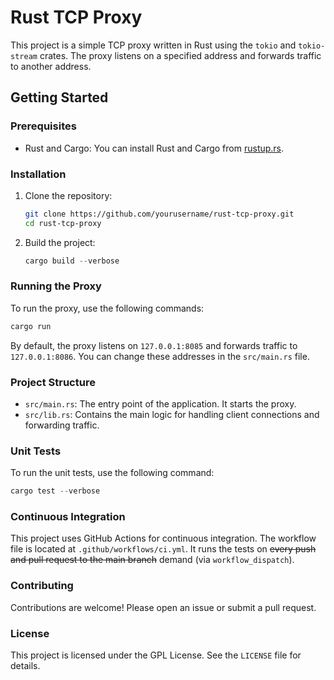 # Rust TCP Proxy

This project is a simple TCP proxy written in Rust using the `tokio` and `tokio-stream` crates. The proxy listens on a specified address and forwards traffic to another address.

## Getting Started

### Prerequisites

- Rust and Cargo: You can install Rust and Cargo from [rustup.rs](https://rustup.rs/).

### Installation

1. Clone the repository:

    ```sh
    git clone https://github.com/yourusername/rust-tcp-proxy.git
    cd rust-tcp-proxy

1. Build the project:

    ```rs
    cargo build --verbose
    ```

### Running the Proxy

To run the proxy, use the following commands:

```rs
cargo run
```

By default, the proxy listens on `127.0.0.1:8085` and forwards traffic to `127.0.0.1:8086`. You can change these addresses in the `src/main.rs` file.

### Project Structure

- `src/main.rs`: The entry point of the application. It starts the proxy.
- `src/lib.rs`: Contains the main logic for handling client connections and forwarding traffic.

### Unit Tests

To run the unit tests, use the following command:

```rs
cargo test --verbose
```

### Continuous Integration

This project uses GitHub Actions for continuous integration. The workflow file is located at `.github/workflows/ci.yml`. It runs the tests on ~~every push and pull request to the main branch~~ demand (via `workflow_dispatch`).

### Contributing

Contributions are welcome! Please open an issue or submit a pull request.

### License

This project is licensed under the GPL License. See the `LICENSE` file for details.
